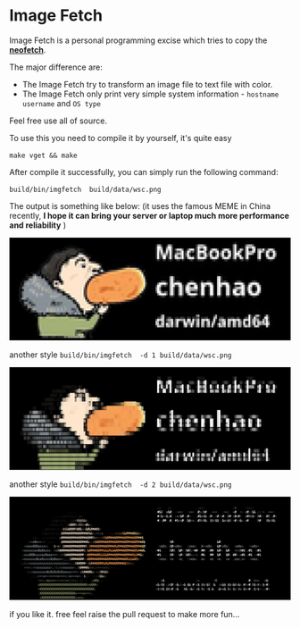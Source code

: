 # Image Fetch

Image Fetch is a personal programming excise which tries to copy the  **[neofetch](https://github.com/dylanaraps/neofetch)**.

The major difference are:

-  The Image Fetch try to transform an image file to text file with color. 
-  The Image Fetch only print very simple system information - `hostname` `username` and `OS type`

Feel free use all of source. 

To use this you need to compile it by yourself, it's quite easy

```
make vget && make
```

After compile it successfully, you can simply run the following command:

```
build/bin/imgfetch  build/data/wsc.png
```

The output is something like below: (it uses the famous MEME in China recently, **I hope it can bring your server or laptop much more performance and reliability** )

![](./demo/screenshot.01.png)


another style  `build/bin/imgfetch  -d 1 build/data/wsc.png`

![](./demo/screenshot.02.png)


another style  `build/bin/imgfetch  -d 2 build/data/wsc.png`

![](./demo/screenshot.03.png)


if you like it. free feel raise the pull request to make more fun...




